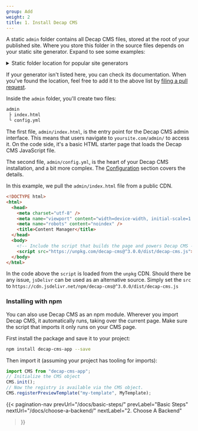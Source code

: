 ```yaml
---
group: Add
weight: 2
title: 1. Install Decap CMS
---
```


A static `admin` folder contains all Decap CMS files, stored at the root of your published site. Where you store this folder in the source files depends on your static site generator. Expand to see some examples:

<details>
  <summary>Static folder location for popular site generators</summary>
  <table>
    <tr><th>These generators</th><th>store static files in</th><th></th></tr>
    <tr><td>Jekyll, GitBook</td><td>`/` (project root)</td><td></td></tr>
    <tr><td>Hugo, Gatsby, Nuxt 2, Gridsome, Zola, Sapper, SvelteKit</td><td>`/static`</td><td></td></tr>
    <tr><td>Next, Nuxt 3, Astro</td><td>`/public`</td><td></td></tr>
    <tr><td>Hexo, Middleman, Jigsaw</td><td>`/source`</td><td></td></tr>
    <tr><td>Wyam</td><td>`/input`</td><td></td></tr>
    <tr><td>Pelican</td><td>`/content`</td><td></td></tr>
    <tr><td>Spike</td><td>`/views`</td><td></td></tr>
    <tr><td>VuePress</td><td>`/.vuepress/public`</td><td></td></tr>
    <tr><td>Elmstatic</td><td>`/_site`</td><td></td></tr>
    <tr><td>11ty</td><td>`/_site`</td><td></td></tr>
    <tr><td>preact-cli</td><td>`/src/static`</td><td></td></tr>
    <tr><td>Docusaurus</td><td>`/static`</td><td></td></tr>
    <tr><td>MkDocs</td><td>`/site`</td><td></td></tr>
    <tr><td>Lume</td><td>`/_site`</td><td></td></tr>
  </table>
</details>

If your generator isn't listed here, you can check its documentation. When you've found the location, feel free to add it to the above list by [filing a pull request](https://github.com/decaporg/decap-cms/blob/master/CONTRIBUTING.md#pull-requests).

Inside the `admin` folder, you'll create two files:

```bash
admin
 ├ index.html
 └ config.yml
```

The first file, `admin/index.html`, is the entry point for the Decap CMS admin interface. This means that users navigate to `yoursite.com/admin/` to access it. On the code side, it's a basic HTML starter page that loads the Decap CMS JavaScript file.

The second file, `admin/config.yml`, is the heart of your Decap CMS installation, and a bit more complex. The [Configuration](/docs/configuration-options) section covers the details.

In this example, we pull the `admin/index.html` file from a public CDN.

```html
<!DOCTYPE html>
<html>
  <head>
    <meta charset="utf-8" />
    <meta name="viewport" content="width=device-width, initial-scale=1.0" />
    <meta name="robots" content="noindex" />
    <title>Content Manager</title>
  </head>
  <body>
    <!-- Include the script that builds the page and powers Decap CMS -->
    <script src="https://unpkg.com/decap-cms@^3.0.0/dist/decap-cms.js"></script>
  </body>
</html>
```

In the code above the `script` is loaded from the `unpkg` CDN. Should there be any issue, `jsDelivr` can be used as an alternative source. Simply set the `src` to `https://cdn.jsdelivr.net/npm/decap-cms@^3.0.0/dist/decap-cms.js`

### Installing with npm

You can also use Decap CMS as an npm module. Wherever you import Decap CMS, it automatically runs, taking over the current page. Make sure the script that imports it only runs on your CMS page.

First install the package and save it to your project:

```bash
npm install decap-cms-app --save
```

Then import it (assuming your project has tooling for imports):

```js
import CMS from "decap-cms-app";
// Initialize the CMS object
CMS.init();
// Now the registry is available via the CMS object.
CMS.registerPreviewTemplate("my-template", MyTemplate);
```

{{< pagination-nav 
  prevUrl="/docs/basic-steps/" 
  prevLabel="Basic Steps"
  nextUrl="/docs/choose-a-backend/"
  nextLabel="2. Choose A Backend"
>}}
